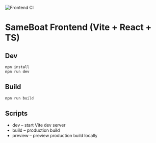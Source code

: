 ![Frontend CI](https://github.com/ArchILLtect/sameboat-frontend/actions/workflows/backend-ci.yml/badge.svg)

# SameBoat Frontend (Vite + React + TS)

## Dev

```bash
npm install
npm run dev
```

## Build

```bash
npm run build
```

## Scripts

-   dev – start Vite dev server
-   build – production build
-   preview – preview production build locally
